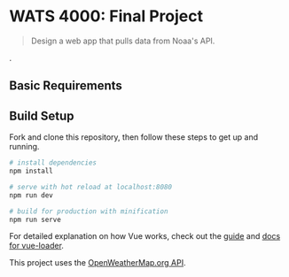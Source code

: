 # WATS 4000: Final Project

> Design a web app that pulls data from Noaa's API.

.

## Basic Requirements



## Build Setup

Fork and clone this repository, then follow these steps to get up and running.

``` bash
# install dependencies
npm install

# serve with hot reload at localhost:8080
npm run dev

# build for production with minification
npm run serve

```

For detailed explanation on how Vue works, check out the [guide](https://cli.vuejs.org/guide/) and [docs for vue-loader](https://cli.vuejs.org/config/#css-loaderoptions).

This project uses the [OpenWeatherMap.org API](https://openweathermap.org/).
